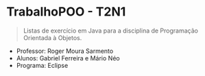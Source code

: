 # TrabalhoPOO - T2N1
> Listas de exercício em Java para a disciplina de Programação Orientada à Objetos. 

- Professor: Roger Moura Sarmento
- Alunos: Gabriel Ferreira e Mário Néo
- Programa: Eclipse
